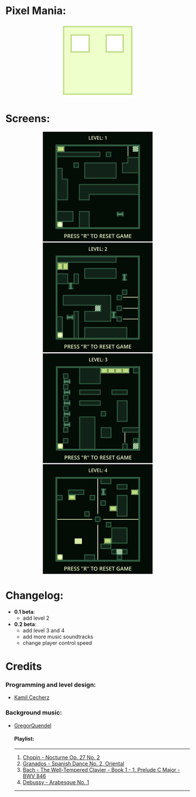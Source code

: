 # Pixel Mania:
<p align="center">
    <img src="icon.svg" width="200" title="game logo">
<p>

# Screens:
<p align="center">
    <img src="screens/screen_1.png" width="300" title="screen_1">
    <img src="screens/screen_2.png" width="300" title="screen_2">
    <img src="screens/screen_3.png" width="300" title="screen_2">
    <img src="screens/screen_4.png" width="300" title="screen_2">
<p>

# Changelog:
- **0.1 beta**: 
    - add level 2
- **0.2 beta**: 
    - add level 3 and 4 
    - add more music soundtracks
    - change player control speed

# Credits

### Programming and level design:     
* [Kamil Cecherz](https://cecherz.pl/)

### Background music:
* [GregorQuendel](https://freesound.org/people/GregorQuendel/)

    #### Playlist:
    ---
    1. [Chopin - Nocturne Op. 27 No. 2](https://freesound.org/people/GregorQuendel/sounds/706660/)
    2. [Granados - Spanish Dance No. 2, Oriental](https://freesound.org/people/GregorQuendel/sounds/710599/)
    3. [Bach - The Well-Tempered Clavier - Book 1 - 1. Prelude C Major - BWV 846](https://freesound.org/people/GregorQuendel/sounds/710142/)
    4. [Debussy - Arabesque No. 1](https://freesound.org/people/GregorQuendel/sounds/706299/)
    ---